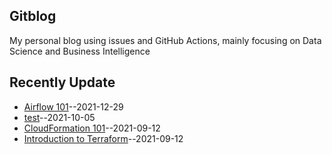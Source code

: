 ## Gitblog
My personal blog using issues and GitHub Actions, mainly focusing on Data Science and Business Intelligence
## Recently Update
- [Airflow 101](https://github.com/jacquiwuc/jacquiwu-blog/issues/6)--2021-12-29
- [test](https://github.com/jacquiwuc/jacquiwu-blog/issues/5)--2021-10-05
- [CloudFormation 101](https://github.com/jacquiwuc/jacquiwu-blog/issues/2)--2021-09-12
- [Introduction to Terraform](https://github.com/jacquiwuc/jacquiwu-blog/issues/1)--2021-09-12
